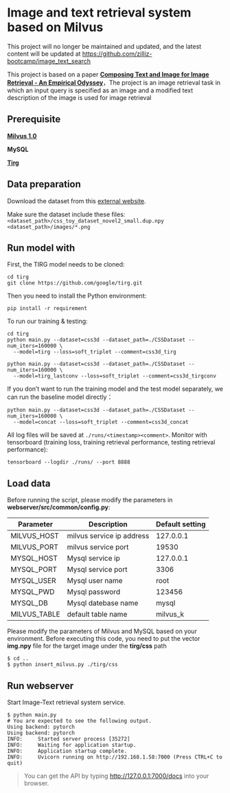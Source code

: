 # Image and text retrieval system based on Milvus
 This project will no longer be maintained and updated, and the latest content will be updated at https://github.com/zilliz-bootcamp/image_text_search

This project is based on a paper **[Composing Text and Image for Image Retrieval - An Empirical Odyssey](https://arxiv.org/abs/1812.07119)**，The project is an image retrieval task in which an input query is specified as an image and a modified text description of the image is used for image retrieval

## Prerequisite

**[Milvus 1.0](https://milvus.io/cn/docs/v1.0.0/milvus_docker-gpu.md)**

**MySQL**

**[Tirg](https://github.com/google/tirg)**

## Data preparation

Download the dataset from this [external website](https://drive.google.com/file/d/1wPqMw-HKmXUG2qTgYBiTNUnjz83hA2tY/view?usp=sharing).

Make sure the dataset include these files: `<dataset_path>/css_toy_dataset_novel2_small.dup.npy` `<dataset_path>/images/*.png`

## Run model with

First, the TIRG model needs to be cloned:

```
cd tirg
git clone https://github.com/google/tirg.git
```

Then you need to install the Python environment:

```
pip install -r requirement
```

To run our training & testing:

```
cd tirg
python main.py --dataset=css3d --dataset_path=./CSSDataset --num_iters=160000 \
  --model=tirg --loss=soft_triplet --comment=css3d_tirg

python main.py --dataset=css3d --dataset_path=./CSSDataset --num_iters=160000 \
  --model=tirg_lastconv --loss=soft_triplet --comment=css3d_tirgconv
```

If you don’t want to run the training model and the test model separately, we can run the baseline model directly：

```
python main.py --dataset=css3d --dataset_path=./CSSDataset --num_iters=160000 \
  --model=concat --loss=soft_triplet --comment=css3d_concat
```

All log files will be saved at `./runs/<timestamp><comment>`. Monitor with tensorboard (training loss, training retrieval performance, testing retrieval performance):

```
tensorboard --logdir ./runs/ --port 8888
```

## Load data

Before running the script, please modify the parameters in **webserver/src/common/config.py**:

| Parameter    | Description               | Default setting |
| ------------ | ------------------------- | --------------- |
| MILVUS_HOST  | milvus service ip address | 127.0.0.1       |
| MILVUS_PORT  | milvus service port       | 19530           |
| MYSQL_HOST   | Mysql service ip          | 127.0.0.1       |
| MYSQL_PORT   | Mysql service port        | 3306            |
| MYSQL_USER   | Mysql user name           | root            |
| MYSQL_PWD    | Mysql password            | 123456          |
| MYSQL_DB     | Mysql datebase name       | mysql           |
| MILVUS_TABLE | default table name        | milvus_k        |

Please modify the parameters of Milvus and MySQL based on your environment.
Before executing this code, you need to put the vector **img.npy** file for the target image under the **tirg/css** path
```
$ cd ..
$ python insert_milvus.py ./tirg/css
```

## Run webserver

Start Image-Text retrieval system service.

```
$ python main.py
# You are expected to see the following output.
Using backend: pytorch
Using backend: pytorch
INFO:     Started server process [35272]
INFO:     Waiting for application startup.
INFO:     Application startup complete.
INFO:     Uvicorn running on http://192.168.1.58:7000 (Press CTRL+C to quit)
```

> You can get the API by typing http://127.0.0.1:7000/docs into your browser.
